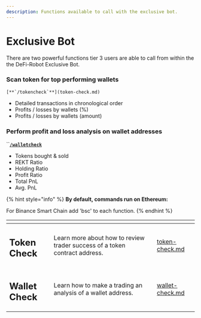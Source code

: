 ```yaml
---
description: Functions available to call with the exclusive bot.
---
```


# Exclusive Bot

There are two powerful functions tier 3 users are able to call from within the the DeFi-Robot Exclusive Bot.

### Scan token for top performing wallets

``[**`/tokencheck`**](token-check.md)``

* Detailed transactions in chronological order
* Profits / losses by wallets (%)
* Profits / losses by wallets (amount)

### Perform profit and loss analysis on wallet addresses

``[**`/walletcheck`**](broken-reference)

* Tokens bought & sold
* REKT Ratio
* Holding Ratio
* Profit Ratio
* Total PnL
* Avg. PnL

{% hint style="info" %}
**By default, commands run on Ethereum:**

For Binance Smart Chain add 'bsc' to each function.
{% endhint %}

<table data-card-size="large" data-view="cards"><thead><tr><th></th><th></th><th></th><th data-hidden data-card-target data-type="content-ref"></th></tr></thead><tbody><tr><td><h2>Token Check</h2></td><td>Learn more about how to review trader success of a token contract address.</td><td></td><td><a href="token-check.md">token-check.md</a></td></tr><tr><td><h2>Wallet Check</h2></td><td>Learn how to make a trading an analysis of a wallet address.</td><td></td><td><a href="wallet-check.md">wallet-check.md</a></td></tr></tbody></table>
